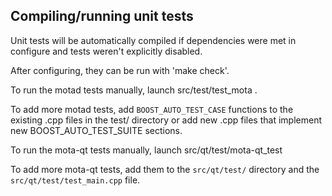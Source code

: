 Compiling/running unit tests
------------------------------------

Unit tests will be automatically compiled if dependencies were met in configure
and tests weren't explicitly disabled.

After configuring, they can be run with 'make check'.

To run the motad tests manually, launch src/test/test_mota .

To add more motad tests, add `BOOST_AUTO_TEST_CASE` functions to the existing
.cpp files in the test/ directory or add new .cpp files that
implement new BOOST_AUTO_TEST_SUITE sections.

To run the mota-qt tests manually, launch src/qt/test/mota-qt_test

To add more mota-qt tests, add them to the `src/qt/test/` directory and
the `src/qt/test/test_main.cpp` file.
